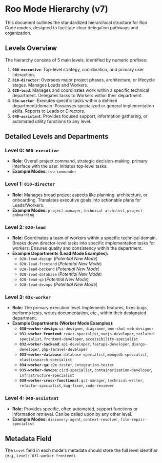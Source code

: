# Roo Mode Hierarchy (v7)

This document outlines the standardized hierarchical structure for Roo Code modes, designed to facilitate clear delegation pathways and organization.

## Levels Overview

The hierarchy consists of 5 main levels, identified by numeric prefixes:

1.  **`000-executive`**: Top-level strategy, coordination, and primary user interaction.
2.  **`010-director`**: Oversees major project phases, architecture, or lifecycle stages. Manages Leads and Workers.
3.  **`020-lead`**: Manages and coordinates work within a specific technical department. Delegates tasks to Workers within their department.
4.  **`03x-worker`**: Executes specific tasks within a defined department/domain. Possesses specialized or general implementation skills. Reports to Leads or Directors.
5.  **`040-assistant`**: Provides focused support, information gathering, or automated utility functions to any level.

## Detailed Levels and Departments

### Level 0: `000-executive`
*   **Role:** Overall project command, strategic decision-making, primary interface with the user. Initiates top-level tasks.
*   **Example Modes:** `roo-commander`

### Level 1: `010-director`
*   **Role:** Manages broad project aspects like planning, architecture, or onboarding. Translates executive goals into actionable plans for Leads/Workers.
*   **Example Modes:** `project-manager`, `technical-architect`, `project-onboarding`

### Level 2: `020-lead`
*   **Role:** Coordinates a team of workers within a specific technical domain. Breaks down director-level tasks into specific implementation tasks for workers. Ensures quality and consistency within the department.
*   **Example Departments (Lead Mode Examples):**
    *   `020-lead-design` (*Potential New Mode*)
    *   `020-lead-frontend` (*Potential New Mode*)
    *   `020-lead-backend` (*Potential New Mode*)
    *   `020-lead-database` (*Potential New Mode*)
    *   `020-lead-qa` (*Potential New Mode*)
    *   `020-lead-devops` (*Potential New Mode*)

### Level 3: `03x-worker`
*   **Role:** The primary execution level. Implements features, fixes bugs, performs tests, writes documentation, etc., within their designated department.
*   **Example Departments (Worker Mode Examples):**
    *   **`030-worker-design`**: `ui-designer`, `diagramer`, `one-shot-web-designer`
    *   **`031-worker-frontend`**: `react-specialist`, `vuejs-developer`, `tailwind-specialist`, `frontend-developer`, `accessibility-specialist`
    *   **`032-worker-backend`**: `api-developer`, `fastapi-developer`, `django-developer`, `php-laravel-developer`
    *   **`033-worker-database`**: `database-specialist`, `mongodb-specialist`, `elasticsearch-specialist`
    *   **`034-worker-qa`**: `e2e-tester`, `integration-tester`
    *   **`035-worker-devops`**: `cicd-specialist`, `containerization-developer`, `infrastructure-specialist`
    *   **`039-worker-cross-functional`**: `git-manager`, `technical-writer`, `refactor-specialist`, `bug-fixer`, `code-reviewer`

### Level 4: `040-assistant`
*   **Role:** Provides specific, often automated, support functions or information retrieval. Can be called upon by any other level.
*   **Example Modes:** `discovery-agent`, `context-resolver`, `file-repair-specialist`

## Metadata Field

The `Level` field in each mode's metadata should store the full level identifier (e.g., `Level: 031-worker-frontend`).